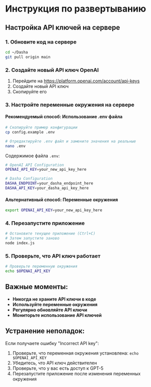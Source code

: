 # Инструкция по развертыванию

## Настройка API ключей на сервере

### 1. Обновите код на сервере
```bash
cd ~/Dasha
git pull origin main
```

### 2. Создайте новый API ключ OpenAI
1. Перейдите на https://platform.openai.com/account/api-keys
2. Создайте новый API ключ
3. Скопируйте его

### 3. Настройте переменные окружения на сервере

#### Рекомендуемый способ: Использование .env файла
```bash
# Скопируйте пример конфигурации
cp config.example .env

# Отредактируйте .env файл и замените значения на реальные
nano .env
```

Содержимое файла `.env`:
```bash
# OpenAI API Configuration
OPENAI_API_KEY=your_new_api_key_here

# Dasha Configuration
DASHA_ENDPOINT=your_dasha_endpoint_here
DASHA_API_KEY=your_dasha_api_key_here
```

#### Альтернативный способ: Переменные окружения
```bash
export OPENAI_API_KEY=your_new_api_key_here
```

### 4. Перезапустите приложение
```bash
# Остановите текущее приложение (Ctrl+C)
# Затем запустите заново
node index.js
```

### 5. Проверьте, что API ключ работает
```bash
# Проверьте переменную окружения
echo $OPENAI_API_KEY
```

## Важные моменты:

- **Никогда не храните API ключи в коде**
- **Используйте переменные окружения**
- **Регулярно обновляйте API ключи**
- **Мониторьте использование API ключей**

## Устранение неполадок:

Если получаете ошибку "Incorrect API key":
1. Проверьте, что переменная окружения установлена: `echo $OPENAI_API_KEY`
2. Убедитесь, что API ключ действителен
3. Проверьте, что у вас есть доступ к GPT-5
4. Перезапустите приложение после изменения переменных окружения
